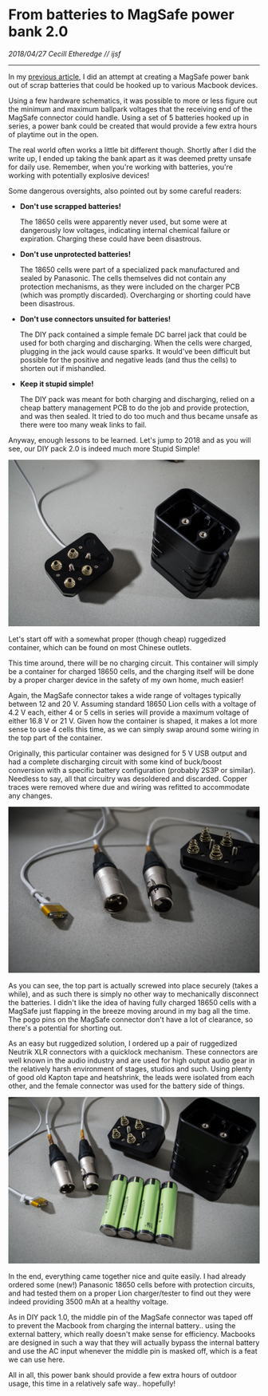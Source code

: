 # From batteries to MagSafe power bank 2.0

_2018/04/27 Cecill Etheredge // ijsf_

---

In my [previous article](20170802_from_scrap_batteries_to_magsafe_power_bank.html), I did an attempt at creating a MagSafe power bank out of scrap batteries that could be hooked up to various Macbook devices.

Using a few hardware schematics, it was possible to more or less figure out the minimum and maximum ballpark voltages that the receiving end of the MagSafe connector could handle. Using a set of 5 batteries hooked up in series, a power bank could be created that would provide a few extra hours of playtime out in the open.

The real world often works a little bit different though. Shortly after I did the write up, I ended up taking the bank apart as it was deemed pretty unsafe for daily use. Remember, when you're working with batteries, you're working with potentially explosive devices!

Some dangerous oversights, also pointed out by some careful readers:

-   ****Don't use scrapped batteries!****

    The 18650 cells were apparently never used, but some were at dangerously low voltages, indicating internal chemical failure or expiration. Charging these could have been disastrous.

-   ****Don't use unprotected batteries!****

    The 18650 cells were part of a specialized pack manufactured and sealed by Panasonic. The cells themselves did not contain any protection mechanisms, as they were included on the charger PCB (which was promptly discarded). Overcharging or shorting could have been disastrous.

-   ****Don't use connectors unsuited for batteries!****

    The DIY pack contained a simple female DC barrel jack that could be used for both charging and discharging. When the cells were charged, plugging in the jack would cause sparks. It would've been difficult but possible for the positive and negative leads (and thus the cells) to shorten out if mishandled.

-   ****Keep it stupid simple!****

    The DIY pack was meant for both charging and discharging, relied on a cheap battery management PCB to do the job and provide protection, and was then sealed. It tried to do too much and thus became unsafe as there were too many weak links to fail.

Anyway, enough lessons to be learned. Let's jump to 2018 and as you will see, our DIY pack 2.0 is indeed much more Stupid Simple!

![case](images/20180427_case.jpg)

Let's start off with a somewhat proper (though cheap) ruggedized container, which can be found on most Chinese outlets.

This time around, there will be no charging circuit. This container will simply be a container for charged 18650 cells, and the charging itself will be done by a proper charger device in the safety of my own home, much easier!

Again, the MagSafe connector takes a wide range of voltages typically between 12 and 20 V. Assuming standard 18650 Lion cells with a voltage of 4.2 V each, either 4 or 5 cells in series will provide a maximum voltage of either 16.8 V or 21 V. Given how the container is shaped, it makes a lot more sense to use 4 cells this time, as we can simply swap around some wiring in the top part of the container.

Originally, this particular container was designed for 5 V USB output and had a complete discharging circuit with some kind of buck/boost conversion with a specific battery configuration (probably 2S3P or similar). Needless to say, all that circuitry was desoldered and discarded. Copper traces were removed where due and wiring was refitted to accommodate any changes.

![connector](images/20180427_connector.jpg)

As you can see, the top part is actually screwed into place securely (takes a while), and as such there is simply no other way to mechanically disconnect the batteries. I didn't like the idea of having fully charged 18650 cells with a MagSafe just flapping in the breeze moving around in my bag all the time. The pogo pins on the MagSafe connector don't have a lot of clearance, so there's a potential for shorting out.

As an easy but ruggedized solution, I ordered up a pair of ruggedized Neutrik XLR connectors with a quicklock mechanism. These connectors are well known in the audio industry and are used for high output audio gear in the relatively harsh environment of stages, studios and such. Using plenty of good old Kapton tape and heatshrink, the leads were isolated from each other, and the female connector was used for the battery side of things.

![cells](images/20180427_cells.jpg)

In the end, everything came together nice and quite easily. I had already ordered some (new!) Panasonic 18650 cells before with protection circuits, and had tested them on a proper Lion charger/tester to find out they were indeed providing 3500 mAh at a healthy voltage.

As in DIY pack 1.0, the middle pin of the MagSafe connector was taped off to prevent the Macbook from charging the internal battery.. using the external battery, which really doesn't make sense for efficiency. Macbooks are designed in such a way that they will actually bypass the internal battery and use the AC input whenever the middle pin is masked off, which is a feat we can use here.

All in all, this power bank should provide a few extra hours of outdoor usage, this time in a relatively safe way.. hopefully!
